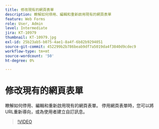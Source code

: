 ```yaml
---
title: 修改現有的網頁表單
description: 瞭解如何停用、編輯和重新啟用現有的網頁表單
feature: Web Forms
role: User, Admin
level: Intermediate
jira: KT-10979
thumbnail: KT-10979.jpg
exl-id: 25b23ab5-b075-4ae1-8a4f-6b82b9294051
source-git-commit: 452299b2b786beab9df7a5019da4f3840d9cdec9
workflow-type: tm+mt
source-wordcount: '50'
ht-degree: 0%

---
```


# 修改現有的網頁表單

瞭解如何停用、編輯和重新啟用現有的網頁表單。 停用網頁表單時，您可以將URL重新導向，或為使用者建立自訂訊息。

>[!VIDEO](https://video.tv.adobe.com/v/346677?quality=12&learn=on&hidetitle=true)
